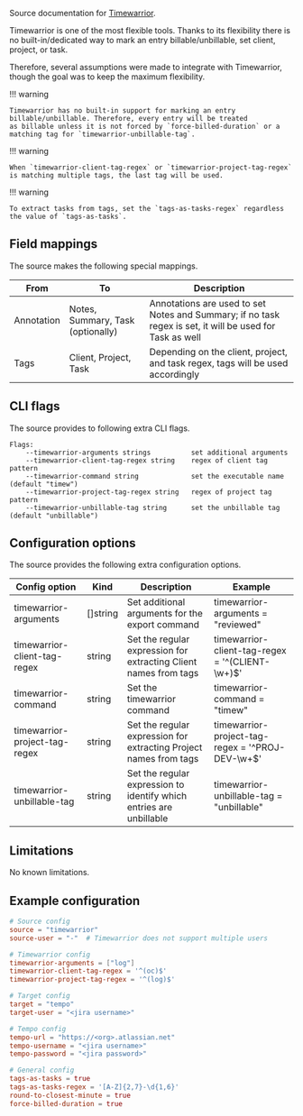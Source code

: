 Source documentation for [Timewarrior](https://timewarrior.net/).

Timewarrior is one of the most flexible tools. Thanks to its flexibility there is no built-in/dedicated way to mark an entry billable/unbillable, set client, project, or task.

Therefore, several assumptions were made to integrate with Timewarrior, though the goal was to keep the maximum flexibility.

!!! warning

    Timewarrior has no built-in support for marking an entry billable/unbillable. Therefore, every entry will be treated
    as billable unless it is not forced by `force-billed-duration` or a matching tag for `timewarrior-unbillable-tag`.

!!! warning

    When `timewarrior-client-tag-regex` or `timewarrior-project-tag-regex` is matching multiple tags, the last tag will be used.

!!! warning

    To extract tasks from tags, set the `tags-as-tasks-regex` regardless the value of `tags-as-tasks`.

## Field mappings

The source makes the following special mappings.

| From       | To                                | Description                                                                                              |
| ---------- | --------------------------------- | -------------------------------------------------------------------------------------------------------- |
| Annotation | Notes, Summary, Task (optionally) | Annotations are used to set Notes and Summary; if no task regex is set, it will be used for Task as well |
| Tags       | Client, Project, Task             | Depending on the client, project, and task regex, tags will be used accordingly                          |

## CLI flags

The source provides to following extra CLI flags.

```plaintext
Flags:
    --timewarrior-arguments strings          set additional arguments
    --timewarrior-client-tag-regex string    regex of client tag pattern
    --timewarrior-command string             set the executable name (default "timew")
    --timewarrior-project-tag-regex string   regex of project tag pattern
    --timewarrior-unbillable-tag string      set the unbillable tag (default "unbillable")
```

## Configuration options

The source provides the following extra configuration options.

| Config option                 | Kind    | Description                                                         | Example                                          |
| ----------------------------- | ------- | ------------------------------------------------------------------- | ------------------------------------------------ |
| timewarrior-arguments         | []string | Set additional arguments for the export command                    | timewarrior-arguments = "reviewed"               |
| timewarrior-client-tag-regex  | string  | Set the regular expression for extracting Client names from tags    | timewarrior-client-tag-regex = '^(CLIENT-\w+)$'  |
| timewarrior-command           | string  | Set the timewarrior command                                         | timewarrior-command = "timew"                    |
| timewarrior-project-tag-regex | string  | Set the regular expression for extracting Project names from tags   | timewarrior-project-tag-regex = '^PROJ-DEV-\w+$' |
| timewarrior-unbillable-tag    | string  | Set the regular expression to identify which entries are unbillable | timewarrior-unbillable-tag = "unbillable"        |

## Limitations

No known limitations.

## Example configuration

```toml
# Source config
source = "timewarrior"
source-user = "-"  # Timewarrior does not support multiple users

# Timewarrior config
timewarrior-arguments = ["log"]
timewarrior-client-tag-regex = '^(oc)$'
timewarrior-project-tag-regex = '^(log)$'

# Target config
target = "tempo"
target-user = "<jira username>"

# Tempo config
tempo-url = "https://<org>.atlassian.net"
tempo-username = "<jira username>"
tempo-password = "<jira password>"

# General config
tags-as-tasks = true
tags-as-tasks-regex = '[A-Z]{2,7}-\d{1,6}'
round-to-closest-minute = true
force-billed-duration = true
```
